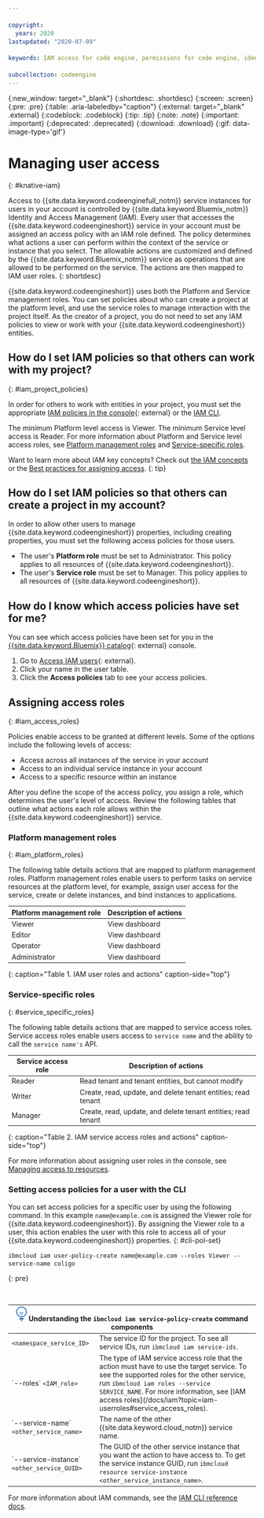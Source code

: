 ```yaml
---

copyright:
  years: 2020
lastupdated: "2020-07-09"

keywords: IAM access for code engine, permissions for code engine, identity and access management for code engine, roles for code engine, actions for code engine, assigning access for code engine

subcollection: codeengine
---
```


{:new_window: target="_blank"}
{:shortdesc: .shortdesc}
{:screen: .screen}
{:pre: .pre}
{:table: .aria-labeledby="caption"}
{:external: target="_blank" .external}
{:codeblock: .codeblock}
{:tip: .tip}
{:note: .note}
{:important: .important}
{:deprecated: .deprecated}
{:download: .download}
{:gif: data-image-type='gif'}

# Managing user access 
{: #knative-iam}

Access to {{site.data.keyword.codeenginefull_notm}} service instances for users in your account is controlled by {{site.data.keyword.Bluemix_notm}} Identity and Access Management (IAM). Every user that accesses the {{site.data.keyword.codeengineshort}} service in your account must be assigned an access policy with an IAM role defined. The policy determines what actions a user can perform within the context of the service or instance that you select. The allowable actions are customized and defined by the {{site.data.keyword.Bluemix_notm}} service as operations that are allowed to be performed on the service. The actions are then mapped to IAM user roles. 
{: shortdesc}

{{site.data.keyword.codeengineshort}} uses both the Platform and Service management roles. You can set policies about who can create a project at the platform level, and use the service roles to manage interaction with the project itself. As the creator of a project, you do not need to set any IAM policies to view or work with your {{site.data.keyword.codeengineshort}} entities.

## How do I set IAM policies so that others can work with my project?
{: #iam_project_policies}

In order for others to work with entities in your project, you must set the appropriate [IAM policies in the console](https://cloud.ibm.com/iam/overview){: external} or the [IAM CLI](#cli-pol-set). 

The minimum Platform level access is Viewer. The minimum Service level access is Reader. For more information about Platform and Service level access roles, see [Platform management roles](#iam_platform_roles) and [Service-specific roles](#service_specific_roles).

Want to learn more about IAM key concepts? Check out [the IAM concepts](/docs/iam?topic=iam-iamoverview) or the [Best practices for assigning access](/docs/iam?topic=iam-account_setup).
{: tip}

## How do I set IAM policies so that others can create a project in my account?

In order to allow other users to manage {{site.data.keyword.codeengineshort}} properties, including creating properties, you must set the following access policies for those users.

  * The user's **Platform role** must be set to Administrator. This policy applies to all resources of {{site.data.keyword.codeengineshort}}.
  * The user's **Service role**  must be set to Manager. This policy applies to all resources of {{site.data.keyword.codeengineshort}}.

## How do I know which access policies have set for me?

You can see which access policies have been set for you in the [{{site.data.keyword.Bluemix}} catalog](https://cloud.ibm.com/catalog){: external} console.

1. Go to [Access IAM users](https://cloud.ibm.com/iam/users){: external}.
2. Click your name in the user table.
3. Click the **Access policies** tab to see your access policies.

## Assigning access roles
{: #iam_access_roles}

Policies enable access to be granted at different levels. Some of the options include the following levels of access: 

* Access across all instances of the service in your account
* Access to an individual service instance in your account
* Access to a specific resource within an instance

After you define the scope of the access policy, you assign a role, which determines the user's level of access. Review the following tables that outline what actions each role allows within the {{site.data.keyword.codeengineshort}} service.

### Platform management roles
{: #iam_platform_roles}

The following table details actions that are mapped to platform management roles. Platform management roles enable users to perform tasks on service resources at the platform level, for example, assign user access for the service, create or delete instances, and bind instances to applications.

| Platform management role | Description of actions | 
|--------------------------|------------------------|
| Viewer                   | View dashboard            |
| Editor                   | View dashboard            |
| Operator                 | View dashboard            | 
| Administrator            | View dashboard            |
{: caption="Table 1. IAM user roles and actions" caption-side="top"}

### Service-specific roles
{: #service_specific_roles}

The following table details actions that are mapped to service access roles. Service access roles enable users access to `service name` and the ability to call the `service name's` API.

| Service access role | Description of actions | 
|---------------------|------------------------|
| Reader              | Read tenant and tenant entities, but cannot modify            | 
| Writer              | Create, read, update, and delete tenant entities; read tenant            |
| Manager             | Create, read, update, and delete tenant entities; read tenant            | 
{: caption="Table 2. IAM service access roles and actions" caption-side="top"}


For more information about assigning user roles in the console, see [Managing access to resources](/docs/iam?topic=iam-iammanidaccser#iammanidaccser).

### Setting access policies for a user with the CLI
You can set access policies for a specific user by using the following command. In this example `name@example.com` is assigned the Viewer role for {{site.data.keyword.codeengineshort}}. By assigning the Viewer role to a user, this action enables the user with this role to access all of your {{site.data.keyword.codeengineshort}} properties.
{: #cli-pol-set}

```
ibmcloud iam user-policy-create name@example.com --roles Viewer --service-name coligo
```
{: pre}

</br>

<table>
  <thead>
    <th colspan=2><img src="images/idea.png" alt="Idea icon"/> Understanding the <code>ibmcloud iam service-policy-create</code> command components</th>
  </thead>
  <tbody>
    <tr>
      <td><code>&lt;namespace_service_ID&gt;</code></td>
      <td>The service ID for the project. To see all service IDs, run <code>ibmcloud iam service-ids</code>.</td>
    </tr>
    <tr>
      <td>`--roles` <code>&lt;IAM_role&gt;</code></td>
      <td>The type of IAM service access role that the action must have to use the target service. To see the supported roles for the other service, run <code>ibmcloud iam roles --service SERVICE_NAME</code>. For more information, see [IAM access roles](/docs/iam?topic=iam-userroles#service_access_roles).</td>
    </tr>
    <tr>
      <td>`--service-name` <code>&lt;other_service_name&gt;</code></td>
      <td>The name of the other {{site.data.keyword.cloud_notm}} service name.</td>
    </tr>
    <tr>
      <td>`--service-instance` <code>&lt;other_service_GUID&gt;</code></td>
      <td>The GUID of the other service instance that you want the action to have access to. To get the service instance GUID, run <code>ibmcloud resource service-instance &lt;other_service_instance_name&gt;</code>.</td>
    </tr>
  </tbody>
</table>

For more information about IAM commands, see the [IAM CLI reference docs](/docs/cli?topic=cli-ibmcloud_commands_iam#ibmcloud_iam_user_policy_create).
